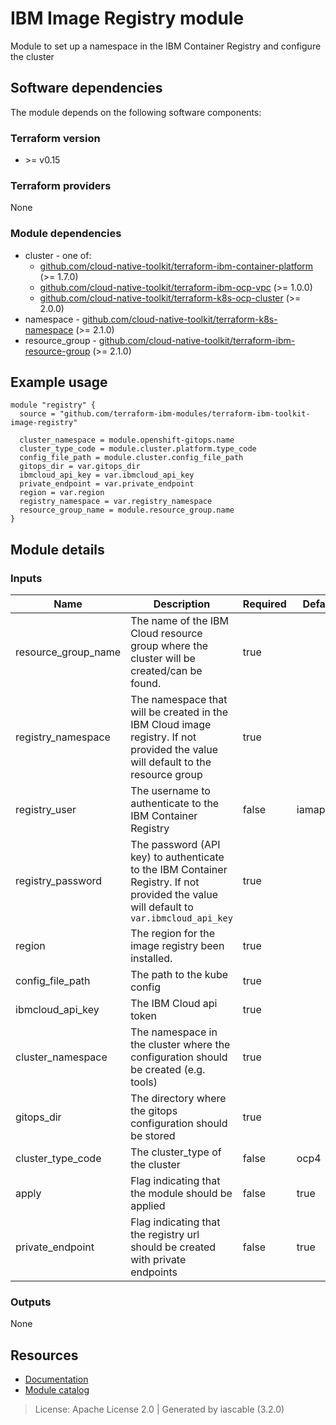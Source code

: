 # IBM Image Registry module

Module to set up a namespace in the IBM Container Registry and configure the cluster


## Software dependencies

The module depends on the following software components:

### Terraform version

- \>= v0.15

### Terraform providers


None

### Module dependencies


- cluster - one of:
    - [github.com/cloud-native-toolkit/terraform-ibm-container-platform](https://github.com/cloud-native-toolkit/terraform-ibm-container-platform) (>= 1.7.0)
    - [github.com/cloud-native-toolkit/terraform-ibm-ocp-vpc](https://github.com/cloud-native-toolkit/terraform-ibm-ocp-vpc) (>= 1.0.0)
    - [github.com/cloud-native-toolkit/terraform-k8s-ocp-cluster](https://github.com/cloud-native-toolkit/terraform-k8s-ocp-cluster) (>= 2.0.0)
- namespace - [github.com/cloud-native-toolkit/terraform-k8s-namespace](https://github.com/cloud-native-toolkit/terraform-k8s-namespace) (>= 2.1.0)
- resource_group - [github.com/cloud-native-toolkit/terraform-ibm-resource-group](https://github.com/cloud-native-toolkit/terraform-ibm-resource-group) (>= 2.1.0)

## Example usage

```hcl
module "registry" {
  source = "github.com/terraform-ibm-modules/terraform-ibm-toolkit-image-registry"

  cluster_namespace = module.openshift-gitops.name
  cluster_type_code = module.cluster.platform.type_code
  config_file_path = module.cluster.config_file_path
  gitops_dir = var.gitops_dir
  ibmcloud_api_key = var.ibmcloud_api_key
  private_endpoint = var.private_endpoint
  region = var.region
  registry_namespace = var.registry_namespace
  resource_group_name = module.resource_group.name
}

```

## Module details

### Inputs

| Name | Description | Required | Default | Source |
|------|-------------|---------|----------|--------|
| resource_group_name | The name of the IBM Cloud resource group where the cluster will be created/can be found. | true |  | resource_group.name |
| registry_namespace | The namespace that will be created in the IBM Cloud image registry. If not provided the value will default to the resource group | true |  |  |
| registry_user | The username to authenticate to the IBM Container Registry | false | iamapikey |  |
| registry_password | The password (API key) to authenticate to the IBM Container Registry. If not provided the value will default to `var.ibmcloud_api_key` | true |  |  |
| region | The region for the image registry been installed. | true |  |  |
| config_file_path | The path to the kube config | true |  | cluster.config_file_path |
| ibmcloud_api_key | The IBM Cloud api token | true |  |  |
| cluster_namespace | The namespace in the cluster where the configuration should be created (e.g. tools) | true |  | namespace.name |
| gitops_dir | The directory where the gitops configuration should be stored | true |  |  |
| cluster_type_code | The cluster_type of the cluster | false | ocp4 | cluster.platform.type_code |
| apply | Flag indicating that the module should be applied | false | true |  |
| private_endpoint | Flag indicating that the registry url should be created with private endpoints | false | true |  |

### Outputs


None

## Resources

- [Documentation](https://operate.cloudnativetoolkit.dev)
- [Module catalog](https://modules.cloudnativetoolkit.dev)

> License: Apache License 2.0 | Generated by iascable (3.2.0)
